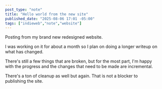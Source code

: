 ```yaml
---
post_type: "note" 
title: "Hello world from the new site"
published_date: "2025-08-06 17:01 -05:00"
tags: ["indieweb","note","website"]
---
```


Posting from my brand new redesigned website. 

I was working on it for about a month so I plan on doing a longer writeup on what has changed. 

There's still a few things that are broken, but for the most part, I'm happy with the progress and the changes that need to be made are incremental. 

There's a ton of cleanup as well but again. That is not a blocker to publishing the site.